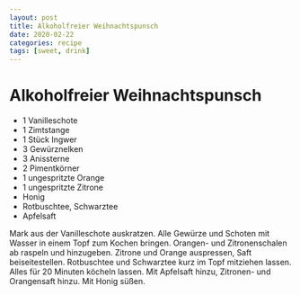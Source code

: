 ```yaml
---
layout: post
title: Alkoholfreier Weihnachtspunsch
date: 2020-02-22
categories: recipe
tags: [sweet, drink]
---
```

# Alkoholfreier Weihnachtspunsch

- 1 Vanilleschote
- 1 Zimtstange
- 1 Stück Ingwer
- 3 Gewürznelken
- 3 Anissterne
- 2 Pimentkörner
- 1 ungespritzte Orange
- 1 ungespritzte Zitrone
- Honig
- Rotbuschtee, Schwarztee
- Apfelsaft

Mark aus der Vanilleschote auskratzen.
Alle Gewürze und Schoten mit Wasser in einem Topf zum Kochen bringen.
Orangen- und Zitronenschalen ab raspeln und hinzugeben.
Zitrone und Orange auspressen, Saft beiseitestellen.
Rotbuschtee und Schwarztee kurz im Topf mitziehen lassen.
Alles für 20 Minuten köcheln lassen.
Mit Apfelsaft hinzu, Zitronen- und Orangensaft hinzu.
Mit Honig süßen.
